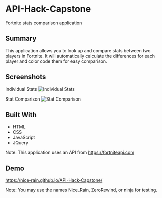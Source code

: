 # API-Hack-Capstone
Fortnite stats comparison application

## Summary
This application allows you to look up and compare stats between two players in Fortnite. It will automatically calculate the differences for each player and color code them for easy comparison.

## Screenshots

Individual Stats
![Individual Stats](https://NiceRa.in/rain/sharex/screenshots/chrome_2018-09-20_22-42-43.png)


Stat Comparison
![Stat Comparison](https://NiceRa.in/rain/sharex/screenshots/chrome_2018-09-20_22-42-10.png)

## Built With
* HTML
* CSS
* JavaScript
* JQuery

Note: This application uses an API from https://fortniteapi.com

## Demo
https://nice-rain.github.io/API-Hack-Capstone/

Note: You may use the names Nice_Rain, ZeroRewind, or ninja for testing.
